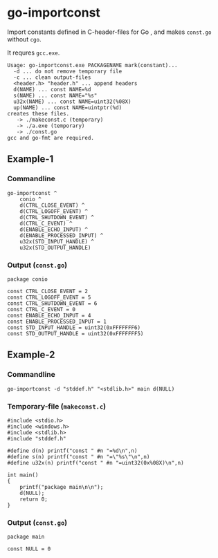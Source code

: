 go-importconst
==============

Import constants defined in C-header-files for Go ,
and makes `const.go` without `cgo`.

It requres `gcc.exe`.

    Usage: go-importconst.exe PACKAGENAME mark(constant)...
      -d ... do not remove temporary file
      -c ... clean output-files
      <header.h> "header.h" ... append headers
      d(NAME) ... const NAME=%d
      s(NAME) ... const NAME="%s"
      u32x(NAME) ... const NAME=uint32(%08X)
      up(NAME) ... const NAME=uintptr(%d)
    creates these files.
       -> ./makeconst.c (temporary)
       -> ./a.exe (temporary)
       -> ./const.go
    gcc and go-fmt are required.

Example-1
---------

### Commandline

    go-importconst ^
        conio ^
        d(CTRL_CLOSE_EVENT) ^
        d(CTRL_LOGOFF_EVENT) ^
        d(CTRL_SHUTDOWN_EVENT) ^
        d(CTRL_C_EVENT) ^
        d(ENABLE_ECHO_INPUT) ^
        d(ENABLE_PROCESSED_INPUT) ^
        u32x(STD_INPUT_HANDLE) ^
        u32x(STD_OUTPUT_HANDLE)

### Output (`const.go`)

    package conio

    const CTRL_CLOSE_EVENT = 2
    const CTRL_LOGOFF_EVENT = 5
    const CTRL_SHUTDOWN_EVENT = 6
    const CTRL_C_EVENT = 0
    const ENABLE_ECHO_INPUT = 4
    const ENABLE_PROCESSED_INPUT = 1
    const STD_INPUT_HANDLE = uint32(0xFFFFFFF6)
    const STD_OUTPUT_HANDLE = uint32(0xFFFFFFF5)

Example-2
---------

### Commandline

    go-importconst -d "stddef.h" "<stdlib.h>" main d(NULL)

### Temporary-file (`makeconst.c`)

    #include <stdio.h>
    #include <windows.h>
    #include <stdlib.h>
    #include "stddef.h"

    #define d(n) printf("const " #n "=%d\n",n)
    #define s(n) printf("const " #n "=\"%s\"\n",n)
    #define u32x(n) printf("const " #n "=uint32(0x%08X)\n",n)

    int main()
    {
        printf("package main\n\n");
        d(NULL);
        return 0;
    }

### Output (`const.go`)

    package main

    const NULL = 0
